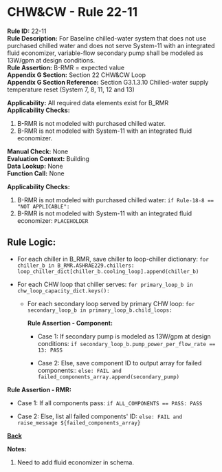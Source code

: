 
# CHW&CW - Rule 22-11  

**Rule ID:** 22-11  
**Rule Description:** For Baseline chilled-water system that does not use purchased chilled water and does not serve System-11 with an integrated fluid economizer, variable-flow secondary pump shall be modeled as 13W/gpm at design conditions.  
**Rule Assertion:** B-RMR = expected value  
**Appendix G Section:** Section 22 CHW&CW Loop  
**Appendix G Section Reference:** Section G3.1.3.10 Chilled-water supply temperature reset (System 7, 8, 11, 12 and 13)  

**Applicability:** All required data elements exist for B_RMR  
**Applicability Checks:**  

1. B-RMR is not modeled with purchased chilled water.
2. B-RMR is not modeled with System-11 with an integrated fluid economizer.

**Manual Check:** None  
**Evaluation Context:** Building  
**Data Lookup:** None  
**Function Call:** None  

**Applicability Checks:**  

1. B-RMR is not modeled with purchased chilled water: `if Rule-18-8 == "NOT APPLICABLE":`
2. B-RMR is not modeled with System-11 with an integrated fluid economizer: `PLACEHOLDER`

## Rule Logic:  

- For each chiller in B_RMR, save chiller to loop-chiller dictionary: `for chiller_b in B_RMR.ASHRAE229.chillers: loop_chiller_dict[chiller_b.cooling_loop].append(chiller_b)`

- For each CHW loop that chiller serves: `for primary_loop_b in chw_loop_capacity_dict.keys():`

  - For each secondary loop served by primary CHW loop: `for secondary_loop_b in primary_loop_b.child_loops:`

    **Rule Assertion - Component:**

    - Case 1: If secondary pump is modeled as 13W/gpm at design conditions: `if secondary_loop_b.pump_power_per_flow_rate == 13: PASS`

    - Case 2: Else, save component ID to output array for failed components:: `else: FAIL and failed_components_array.append(secondary_pump)`

**Rule Assertion - RMR:**

- Case 1: If all components pass: `if ALL_COMPONENTS == PASS: PASS`

- Case 2: Else, list all failed components' ID: `else: FAIL and raise_message ${failed_components_array}`

**[Back](../_toc.md)**

**Notes:**

1. Need to add fluid economizer in schema.

